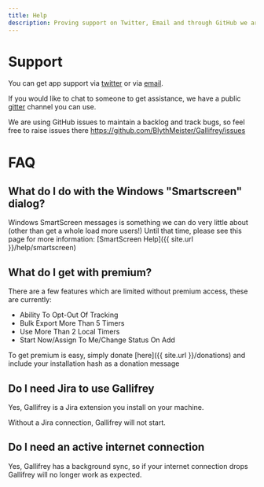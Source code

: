```yaml
---
title: Help
description: Proving support on Twitter, Email and through GitHub we are here to help.
---
```

# Support

You can get app support via <a href="https://twitter.com/GallifreyApp" target="_blank">twitter</a> or via <a href="mailto:support@GallifreyApp.co.uk"  target="_blank">email</a>.

If you would like to chat to someone to get assistance, we have a public <a href="https://gitter.im/BlythMeister/Gallifrey" target="_blank">gitter</a> channel you can use.

We are using GitHub issues to maintain a backlog and track bugs, so feel free to raise issues there <a href="https://github.com/BlythMeister/Gallifrey/issues" target="_blank">https://github.com/BlythMeister/Gallifrey/issues</a>

# FAQ

## What do I do with the Windows "Smartscreen" dialog?

Windows SmartScreen messages is something we can do very little about (other than get a whole load more users!)
Until that time, please see this page for more information: [SmartScreen Help]({{ site.url }}/help/smartscreen)

## What do I get with premium?

There are a few features which are limited without premium access, these are currently:

* Ability To Opt-Out Of Tracking
* Bulk Export More Than 5 Timers
* Use More Than 2 Local Timers
* Start Now/Assign To Me/Change Status On Add

To get premium is easy, simply donate [here]({{ site.url }}/donations) and include your installation hash as a donation message

## Do I need Jira to use Gallifrey

Yes, Gallifrey is a Jira extension you install on your machine.

Without a Jira connection, Gallifrey will not start.

## Do I need an active internet connection

Yes, Gallifrey has a background sync, so if your internet connection drops Gallifrey will no longer work as expected.
